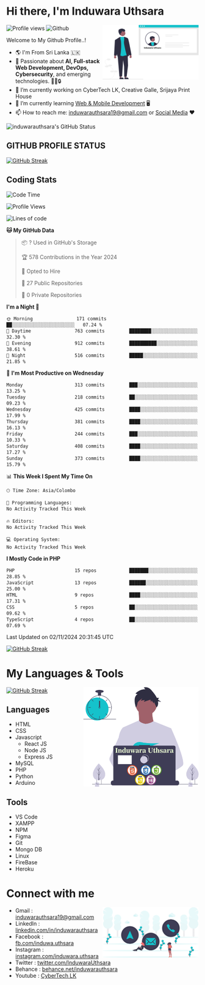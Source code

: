 # Hi there, I'm Induwara Uthsara
![Profile views](https://gpvc.arturio.dev/induwarauthsara)
![Github](https://img.shields.io/github/followers/induwarauthsara?label=Follow&style=social)
<img width="50%" align="right" alt="Induwara Uthsara's Profile" src="https://github.com/induwarauthsara/induwarauthsara/blob/main/images/profileInduwaraUthsara.svg" />

Welcome to My Github Profile..! 


- :earth_americas:	I'm From Sri Lanka :sri_lanka:
- 🚀 Passionate about **AI, Full-stack Web Development, DevOps, Cybersecurity**, and emerging technologies. 🤖🌐🔒
- 🔭 I’m currently working on CyberTech LK, Creative Galle, Srijaya Print House 
- 🌱 I’m currently learning [Web & Mobile Development](https://github.com/induwarauthsara/induwarauthsara/blob/main/README.md#my-languages--tools) :desktop_computer:
- 📫 How to reach me: [induwarauthsara19@gmail.com](mailto:induwarauthsara19@gmail.com) or [Social Media](https://github.com/induwarauthsara/induwarauthsara/blob/main/README.md#connect-with-me) :hearts:	

![induwarauthsara's GitHub Status](https://github-readme-stats.vercel.app/api?username=induwarauthsara&show_icons=true&theme=radical)


## GITHUB PROFILE STATUS
[![GitHub Streak](https://github-readme-streak-stats.herokuapp.com/?user=induwarauthsara&theme=dracula)](https://github.com/induwarauthsara)

## Coding Stats
<!--START_SECTION:waka-->
![Code Time](http://img.shields.io/badge/Code%20Time-157%20hrs%2019%20mins-blue)

![Profile Views](http://img.shields.io/badge/Profile%20Views-0-blue)

![Lines of code](https://img.shields.io/badge/From%20Hello%20World%20I%27ve%20Written-3.4%20million%20lines%20of%20code-blue)

**🐱 My GitHub Data** 

> 📦 ? Used in GitHub's Storage 
 > 
> 🏆 578 Contributions in the Year 2024
 > 
> 💼 Opted to Hire
 > 
> 📜 27 Public Repositories 
 > 
> 🔑 0 Private Repositories 
 > 
**I'm a Night 🦉** 

```text
🌞 Morning                171 commits         ██░░░░░░░░░░░░░░░░░░░░░░░   07.24 % 
🌆 Daytime                763 commits         ████████░░░░░░░░░░░░░░░░░   32.30 % 
🌃 Evening                912 commits         ██████████░░░░░░░░░░░░░░░   38.61 % 
🌙 Night                  516 commits         █████░░░░░░░░░░░░░░░░░░░░   21.85 % 
```
📅 **I'm Most Productive on Wednesday** 

```text
Monday                   313 commits         ███░░░░░░░░░░░░░░░░░░░░░░   13.25 % 
Tuesday                  218 commits         ██░░░░░░░░░░░░░░░░░░░░░░░   09.23 % 
Wednesday                425 commits         ████░░░░░░░░░░░░░░░░░░░░░   17.99 % 
Thursday                 381 commits         ████░░░░░░░░░░░░░░░░░░░░░   16.13 % 
Friday                   244 commits         ███░░░░░░░░░░░░░░░░░░░░░░   10.33 % 
Saturday                 408 commits         ████░░░░░░░░░░░░░░░░░░░░░   17.27 % 
Sunday                   373 commits         ████░░░░░░░░░░░░░░░░░░░░░   15.79 % 
```


📊 **This Week I Spent My Time On** 

```text
🕑︎ Time Zone: Asia/Colombo

💬 Programming Languages: 
No Activity Tracked This Week

🔥 Editors: 
No Activity Tracked This Week

💻 Operating System: 
No Activity Tracked This Week
```

**I Mostly Code in PHP** 

```text
PHP                      15 repos            ███████░░░░░░░░░░░░░░░░░░   28.85 % 
JavaScript               13 repos            ██████░░░░░░░░░░░░░░░░░░░   25.00 % 
HTML                     9 repos             ████░░░░░░░░░░░░░░░░░░░░░   17.31 % 
CSS                      5 repos             ██░░░░░░░░░░░░░░░░░░░░░░░   09.62 % 
TypeScript               4 repos             ██░░░░░░░░░░░░░░░░░░░░░░░   07.69 % 
```




 Last Updated on 02/11/2024 20:31:45 UTC
<!--END_SECTION:waka-->
          

[![GitHub Streak](https://github-profile-trophy.vercel.app/?username=induwarauthsara&theme=juicyfresh)](https://github.com/induwarauthsara)


# My Languages & Tools
[![GitHub Streak](https://github-readme-stats.vercel.app/api/top-langs/?username=induwarauthsara)](https://github.com/induwarauthsara)
<img width="60%" align="right" alt="Induwara Uthsara's Programmer" src="https://github.com/induwarauthsara/induwarauthsara/blob/main/images/programmingInduwaraUthsara.svg" />

## Languages
* HTML
* CSS
* Javascript
  * React JS
  * Node JS
  * Express JS
* MySQL
* PHP
* Python
* Arduino

## Tools
* VS Code
* XAMPP
* NPM
* Figma
* Git
* Mongo DB
* Linux
* FireBase
* Heroku

# Connect with me
<img width="50%" align="right" alt="Induwara Uthsara's Contact Informations" src="https://github.com/induwarauthsara/induwarauthsara/blob/main/images/contactInduwaraUthsara.svg" />

- Gmail    : [induwarauthsara19@gmail.com](mailto:induwarauthsara19@gmail.com)
- LinkedIn : [linkedin.com/in/induwarauthsara](https://www.linkedin.com/in/induwarauthsara)
- Facebook : [fb.com/induwa.uthsara](https://web.facebook.com/induwa.uthsara/)
- Instagram : [instagram.com/induwara.uthsara](https://www.instagram.com/induwara.uthsara)
- Twitter : [twitter.com/InduwaraUthsara](https://twitter.com/InduwaraUthsara)
- Behance : [behance.net/induwarauthsara](https://www.behance.net/induwarauthsara)
- Youtube : [CyberTech LK](https://www.youtube.com/channel/UCWdK_TF8t8UA2uOmawuTKRg)
